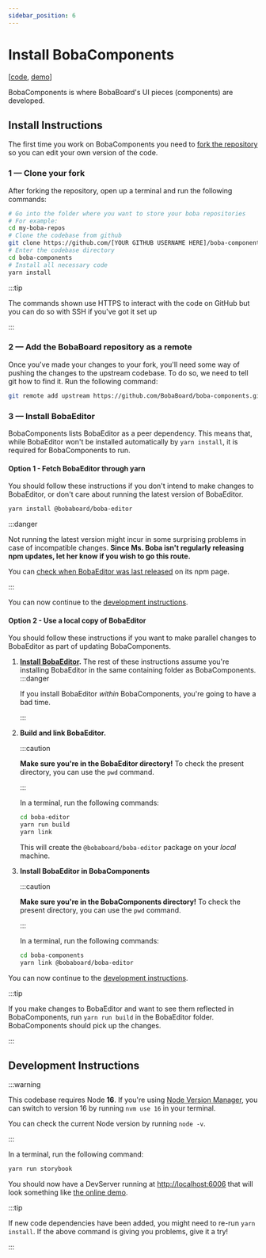 ```yaml
---
sidebar_position: 6
---
```


# Install BobaComponents

\[[code](https://github.com/BobaBoard/boba-components), [demo](https://bobaboard-ui.netlify.app/)]

BobaComponents is where BobaBoard's UI pieces (components) are developed.

## Install Instructions

The first time you work on BobaComponents you need to [fork the repository](https://docs.github.com/en/get-started/quickstart/fork-a-repo#forking-a-repository) so you can edit your own version of the code.

### 1 — Clone your fork

After forking the repository, open up a terminal and run the following commands:

```bash   showLineNumbers
# Go into the folder where you want to store your boba repositories
# For example:
cd my-boba-repos
# Clone the codebase from github
git clone https://github.com/[YOUR GITHUB USERNAME HERE]/boba-components.git
# Enter the codebase directory
cd boba-components
# Install all necessary code
yarn install
```

:::tip

The commands shown use HTTPS to interact with the code on GitHub but you can do so with SSH if you've got it set up

:::

### 2 — Add the BobaBoard repository as a remote

Once you've made your changes to your fork, you'll need some way of pushing the changes to the upstream codebase. To do so, we need to tell git how to find it. Run the following command:

```bash
git remote add upstream https://github.com/BobaBoard/boba-components.git
```

### 3 — Install BobaEditor

BobaComponents lists BobaEditor as a peer dependency. This means that, while BobaEditor won't be installed automatically by `yarn install`, it is required for BobaComponents to run.

#### Option 1 - Fetch BobaEditor through yarn

You should follow these instructions if you don't intend to make changes to BobaEditor, or don't care about running the latest version of BobaEditor.

```bash   showLineNumbers
yarn install @bobaboard/boba-editor
```

:::danger

Not running the latest version might incur in some surprising problems in case of incompatible changes. **Since Ms. Boba isn't regularly releasing npm updates, let her know if you wish to go this route.**

You can [check when BobaEditor was last released](https://www.npmjs.com/package/@bobaboard/boba-editor) on its npm page.

:::

You can now continue to the [development instructions](#development-instructions).

#### Option 2 - Use a local copy of BobaEditor

You should follow these instructions if you want to make parallel changes to BobaEditor as part of updating BobaComponents.

1. **[Install BobaEditor](./boba-editor).** The rest of these instructions assume you're installing BobaEditor in the same containing folder as BobaComponents.
   :::danger

   If you install BobaEditor _within_ BobaComponents, you're going to have a bad time.

   :::

2. **Build and link BobaEditor.**

   :::caution

   **Make sure you're in the BobaEditor directory!** To check the present directory, you can use the `pwd` command.

   :::

   In a terminal, run the following commands:

   ```bash   showLineNumbers
   cd boba-editor
   yarn run build
   yarn link
   ```

   This will create the `@bobaboard/boba-editor` package on your _local_ machine.

3. **Install BobaEditor in BobaComponents**

   :::caution

   **Make sure you're in the BobaComponents directory!** To check the present directory, you can use the `pwd` command.

   :::

   In a terminal, run the following commands:

   ```bash   showLineNumbers
   cd boba-components
   yarn link @bobaboard/boba-editor
   ```

You can now continue to the [development instructions](#development-instructions).

:::tip

If you make changes to BobaEditor and want to see them reflected in BobaComponents, run `yarn run build` in the BobaEditor folder. BobaComponents should pick up the changes.

:::

## Development Instructions

:::warning

This codebase requires Node **16**. If you're using [Node Version Manager](https://github.com/nvm-sh/nvm), you can switch to version 16 by running `nvm use 16` in your terminal.

You can check the current Node version by running `node -v`.

:::

In a terminal, run the following command:

```bash   showLineNumbers
yarn run storybook
```

You should now have a DevServer running at [http://localhost:6006](http://localhost:6006) that will look something like [the online demo](https://boba-components.netlify.app/).

:::tip

If new code dependencies have been added, you might need to re-run `yarn install`. If the above command is giving you problems, give it a try!

:::
